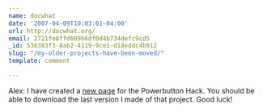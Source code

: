 ```yaml
---
name: docwhat
date: '2007-04-09T10:03:01-04:00'
url: http://docwhat.org/
email: 2721fe8ffd609b6df0d4b734defc9cd5
_id: 536383f3-8ab2-4119-9ce1-d18eddc4b912
slug: "/my-older-projects-have-been-moved/"
template: comment

---
```


Alex:
  I have created a <a href="http://docwhat.org/2006/09/my-older-projects-have-been-moved/" rel="nofollow">new page</a> for the Powerbutton Hack.  You should be able to download the last version I made of that project.  Good luck!
